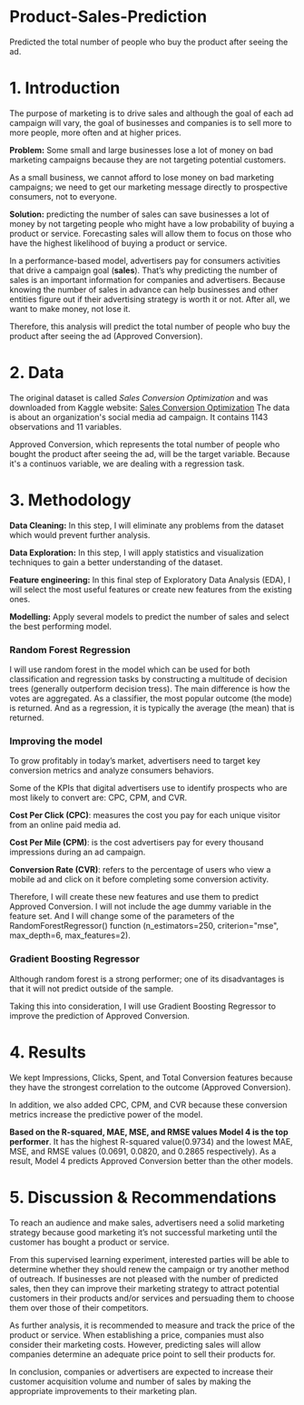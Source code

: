 # **Product-Sales-Prediction**

Predicted the total number of people who buy the product after seeing the ad. 


# **1. Introduction**

The purpose of marketing is to drive sales and although the goal of each ad campaign will vary, the goal of businesses and companies is to sell more to more people, more often and at higher prices. 

**Problem:**  Some small and large businesses lose a lot of money on bad marketing campaigns because they are not targeting potential customers.

As a small business, we cannot afford to lose money on bad marketing campaigns; we need to get our marketing message directly to prospective consumers, not to everyone.

**Solution:** predicting the number of sales can save businesses a lot of money by not targeting people who might have a low probability of buying a product or service. Forecasting sales will allow them to focus on those who have the highest likelihood of buying a product or service.

In a performance-based model, advertisers pay for consumers activities that drive a campaign goal (**sales**). That’s why predicting the number of sales is an important information for companies and advertisers. Because knowing the number of sales in advance can help businesses and other entities figure out if their advertising strategy is worth it or not. After all, we want to make money, not lose it. 

Therefore, this analysis will predict the total number of people who buy the product after seeing the ad (Approved Conversion).


# **2. Data**

The original dataset is called *Sales Conversion Optimization* and was downloaded from Kaggle website: [Sales Conversion Optimization](https://www.kaggle.com/loveall/clicks-conversion-tracking)
The data is about an organization's social media ad campaign. It contains 1143 observations and 11 variables. 

Approved Conversion, which represents the total number of people who bought the product after seeing the ad, will be the target variable. Because it's a continuos variable, we are dealing with a regression task.


# **3. Methodology**

**Data Cleaning:** In this step, I will eliminate any problems from the dataset which would prevent further analysis.

**Data Exploration:** In this step, I will apply statistics and visualization techniques to gain a better understanding of the dataset.

**Feature engineering:** In this final step of Exploratory Data Analysis (EDA), I will select the most useful features or create new features from the existing ones.

**Modelling:** Apply several models to predict the number of sales and select the best performing model.


### **Random Forest Regression**

I will use random forest in the model which can be used for both classification and regression tasks by constructing a multitude of decision trees (generally outperform decision tress). The main difference is how the votes are aggregated. As a classifier, the most popular outcome (the mode) is returned. And as a regression, it is typically the average (the mean) that is returned.


### **Improving the model**

To grow profitably in today’s market, advertisers need to target key conversion metrics and analyze consumers behaviors. 

Some of the KPIs that digital advertisers use to identify prospects who are most likely to convert are: CPC, CPM, and CVR. 

**Cost Per Click (CPC)**: measures the cost you pay for each unique visitor from an online paid media ad.

**Cost Per Mile (CPM)**: is the cost advertisers pay for every thousand impressions during an ad campaign.

**Conversion Rate (CVR)**: refers to the percentage of users who view a mobile ad and click on it before completing some conversion activity.

Therefore, I will create these new features and use them to predict Approved Conversion. I will not include the age dummy variable in the feature set. And I will change some of the parameters of the RandomForestRegressor() function (n_estimators=250, criterion="mse", max_depth=6, max_features=2).


### **Gradient Boosting Regressor**

Although random forest is a strong performer; one of its disadvantages is that it will not predict outside of the sample.

Taking this into consideration, I will use Gradient Boosting Regressor to improve the prediction of Approved Conversion.


# **4. Results**

We kept Impressions, Clicks, Spent, and Total Conversion features because they have the strongest correlation to the outcome (Approved Conversion).

In addition, we also added CPC, CPM, and CVR because these conversion metrics increase the predictive power of the model. 

**Based on the R-squared, MAE, MSE, and RMSE values Model 4 is the top performer**. It has the highest R-squared value(0.9734) and the lowest MAE, MSE, and RMSE values (0.0691, 0.0820, and 0.2865 respectively). As a result, Model 4 predicts Approved Conversion better than the other models.


# **5. Discussion & Recommendations**

To reach an audience and make sales, advertisers need a solid marketing strategy because good marketing it’s not successful marketing until the customer has bought a product or service.

From this supervised learning experiment, interested parties will be able to determine whether they should renew the campaign or try another method of outreach. If businesses are not pleased with the number of predicted sales, then they can improve their marketing strategy to attract potential customers in their products and/or services and persuading them to choose them over those of their competitors.

As further analysis, it is recommended to measure and track the price of the product or service. When establishing a price, companies must also consider their marketing costs. However, predicting sales will allow companies determine an adequate price point to sell their products for.

In conclusion, companies or advertisers are expected to increase their customer acquisition volume and number of sales by making the appropriate improvements to their marketing plan.
